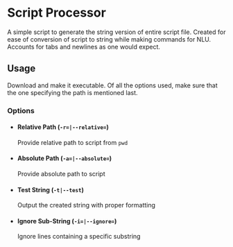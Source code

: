 # Script Processor
A simple script to generate the string version of entire script file. Created for ease of conversion of script to string while making commands for NLU. Accounts for tabs and newlines as one would expect.

## Usage
Download and make it executable. Of all the options used, make sure that the one specifying the path is mentioned last.

### Options

- #### Relative Path (`-r=|--relative=`)
  Provide relative path to script from `pwd`
- #### Absolute Path (`-a=|--absolute=`)
  Provide absolute path to script
- #### Test String (`-t|--test`)
  Output the created string with proper formatting
- ####  Ignore Sub-String (`-i=|--ignore=`)
  Ignore lines containing a specific substring
